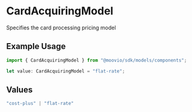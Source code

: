 # CardAcquiringModel

Specifies the card processing pricing model

## Example Usage

```typescript
import { CardAcquiringModel } from "@moovio/sdk/models/components";

let value: CardAcquiringModel = "flat-rate";
```

## Values

```typescript
"cost-plus" | "flat-rate"
```